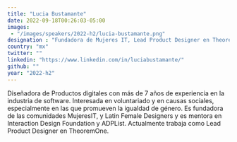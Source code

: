 ```yaml
---
title: "Lucia Bustamante"
date: 2022-09-18T00:26:03-05:00
images: 
 - "/images/speakers/2022-h2/lucia-bustamante.png"
designation : "Fundadora de Mujeres IT, Lead Product Designer en TheoremOne"
country: "mx"
twitter: ""
linkedin: "https://www.linkedin.com/in/luciabustamante/"
github: ""
year: "2022-h2"
---
```


Diseñadora de Productos digitales con más de 7 años de experiencia en la industria de software. ​Interesada en ​voluntariado y en ​causas sociales​,​ especialmente en​ las que promueven la igualdad de género. Es fundadora de las comunidades MujeresIT, y Latin Female Designers y es mentora en Interaction Design Foundation y ADPList. Actualmente trabaja como Lead Product Designer en TheoremOne.